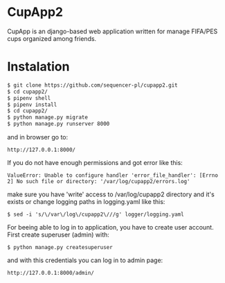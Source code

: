 # CupApp2

CupApp is an django-based web application written for manage FIFA/PES cups organized among friends.

# Instalation

```sh
$ git clone https://github.com/sequencer-pl/cupapp2.git
$ cd cupapp2/
$ pipenv shell
$ pipenv install
$ cd cupapp2/
$ python manage.py migrate
$ python manage.py runserver 8000
```
and in browser go to:
```
http://127.0.0.1:8000/
```

If you do not have enough permissions and got error like this:
```
ValueError: Unable to configure handler 'error_file_handler': [Errno 2] No such file or directory: '/var/log/cupapp2/errors.log'
```
make sure you have 'write' access to /var/log/cupapp2 directory and it's exists or change logging paths in logging.yaml like this:
```
$ sed -i 's/\/var\/log\/cupapp2\///g' logger/logging.yaml
```

For beeing able to log in to application, you have to create user account. First create superuser (admin) with:
```
$ python manage.py createsuperuser
```
and with this credentials you can log in to admin page:
```
http://127.0.0.1:8000/admin/
```

